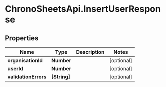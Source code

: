 # ChronoSheetsApi.InsertUserResponse

## Properties

Name | Type | Description | Notes
------------ | ------------- | ------------- | -------------
**organisationId** | **Number** |  | [optional] 
**userId** | **Number** |  | [optional] 
**validationErrors** | **[String]** |  | [optional] 


